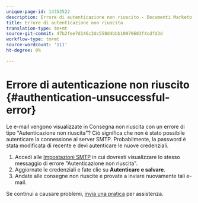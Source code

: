 ```yaml
---
unique-page-id: 14352522
description: Errore di autenticazione non riuscito - Documenti Marketo - Documentazione prodotto
title: Errore di autenticazione non riuscita
translation-type: tm+mt
source-git-commit: 47b2fee7d146c3dc558d4bbb10070683f4cdfd3d
workflow-type: tm+mt
source-wordcount: '111'
ht-degree: 0%

---
```



# Errore di autenticazione non riuscito {#authentication-unsuccessful-error}

Le e-mail vengono visualizzate in Consegna non riuscita con un errore di tipo &quot;Autenticazione non riuscita&quot;? Ciò significa che non è stato possibile autenticare la connessione al server SMTP. Probabilmente, la password è stata modificata di recente e devi autenticare le nuove credenziali.

1. Accedi alle [Impostazioni SMTP](http://toutapp.com/next#settings/email-servers/smtp/configure) in cui dovresti visualizzare lo stesso messaggio di errore &quot;Autenticazione non riuscita&quot;.
1. Aggiornate le credenziali e fate clic su **Autenticare e salvare**.
1. Andate alle consegne non riuscite e provate a inviare nuovamente tali e-mail.

Se continui a causare problemi, [invia una pratica](http://nation.marketo.com/community/support_solutions) per assistenza.